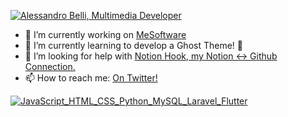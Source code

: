 [![Alessandro Belli, Multimedia Developer](https://pimp-my-readme.webapp.io/pimp-my-readme/wavy-banner?subtitle=Multimedia%20Developer&title=Alessandro%20Belli)](https://pimp-my-readme.webapp.io)

- 🔭 I’m currently working on [MeSoftware](https://www.mesoftware.org/)
- 🌱 I’m currently learning to develop a Ghost Theme! 👻
- 🤔 I’m looking for help with [Notion Hook, my Notion ↔️ Github Connection.](https://github.com/alessandrobelli/NotionHook)
- 📫 How to reach me: [On Twitter!](https://twitter.com/Ale_Belli90)

[![JavaScript_HTML_CSS_Python_MySQL_Laravel_Flutter](https://pimp-my-readme.webapp.io/pimp-my-readme/technology?technology=JavaScript_HTML_CSS_Python_MySQL_Laravel_Flutter)](https://pimp-my-readme.webapp.io)
<!--
**alessandrobelli/alessandrobelli** is a ✨ _special_ ✨ repository because its `README.md` (this file) appears on your GitHub profile.

Here are some ideas to get you started:

- 🔭 I’m currently working on ...
- 🌱 I’m currently learning ...
- 👯 I’m looking to collaborate on ...
- 🤔 I’m looking for help with ...
- 💬 Ask me about ...
- 📫 How to reach me: ...
- 😄 Pronouns: ...
- ⚡ Fun fact: ...
-->
